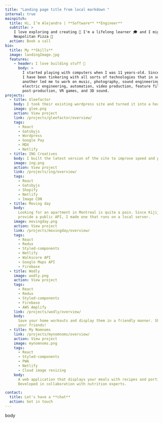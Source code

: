 ```yaml
---
title: "Landing page title from local markdown "
internal: true
mainpitch:
  title: Hi, I’m Alejandro | **Software** **Engineer**
  subtitle: >
    I love exploring and creating 🚀 I'm a lifelong learner 🎓 and I might have a thing for traditional
    Neapolitan Pizza 🍕
  action: Book a call
bio:
  title: My **Skills**
  image: landingImage.jpg
  features:
    - header: I love building stuff 📱
      body: >
        I started playing with computers when I was 11 years-old. Since then
        I have been tinkering with all sorts of technologies that in some way or
        another led me to work on music, photography, sound engineering,
        electric engineering, automation, video production, feature film
        post-production, VR games, and 3D sound.
projects:
  - title: Gleefactor
    body: I took their existing wordpress site and turned it into a headless CMS with React on the frontend. The site features e-commerce, downloads and a seamless bilingual experience.
    image: glee.png
    action: View project
    link: /projects/gleefactor/overview/
    tags:
      - React
      - Gatsbyjs
      - Wordpress
      - Google Pay
      - MDX
      - Netlify
  - title: ING Creatives
    body: I built the latest version of the site to improve speed and performance. It features statically generated pages, cloud image resizing and a custom CMS.
    image: ing.png
    action: View project
    link: /projects/ing/overview/
    tags:
      - React
      - Gatsbyjs
      - Shopify
      - Netlify
      - Image CDN
  - title: Moving day
    body:
      Looking for an apartment in Montreal is quite a pain. Since Kijiji doesn't
      provide a public API, I made one that runs on a local server.
    image: movingday.png
    action: View project
    link: /projects/movingday/overview/
    tags:
      - React
      - Redux
      - Styled-components
      - Netlify
      - Walkscore API
      - Google Maps API
      - Firebase
  - title: Wodly
    image: wodly.png
    action: View project
    tags:
      - React
      - Redux
      - Styled-components
      - Firebase
      - AWS Amplify
    link: /projects/wodly/overview/
    body:
      Save your home workouts and display them in a friendly manner. Share with
      your friends!
  - title: My Nomnoms
    link: /projects/mynomnoms/overview/
    action: View project
    image: mynomnoms.png
    tags:
      - React
      - Styled-components
      - PWA
      - Netlify
      - Cloud image resizing
    body:
      A web application that displays your meals with recipes and portion sizes.
      Developed in collaboration with nutrition experts.

contact:
  title: Let's have a **chat**
  action: Get in touch
---
```


body

